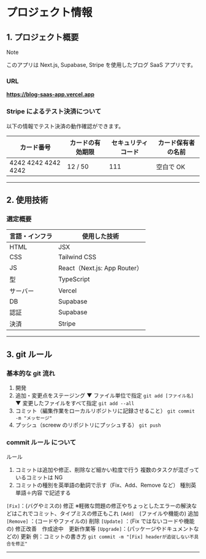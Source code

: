 # プロジェクト情報

## 1. プロジェクト概要

> [!NOTE]
> このアプリは Next.js, Supabase, Stripe を使用したブログ SaaS アプリです。

### URL

<a href="https://blog-saas-app.vercel.app" target="_blank"><strong>https://blog-saas-app.vercel.app</strong></a>

### Stripe によるテスト決済について

以下の情報でテスト決済の動作確認ができます。

| カード番号          | カードの有効期限 | セキュリティコード | カード保有者の名前 |
| ------------------- | ---------------- | ------------------ | ------------------ |
| 4242 4242 4242 4242 | 12 / 50          | 111                | 空白で OK          |

---

## 2. 使用技術

### 選定概要

| 言語・インフラ | 使用した技術                 |
| -------------- | ---------------------------- |
| HTML           | JSX                          |
| CSS            | Tailwind CSS                 |
| JS             | React（Next.js: App Router） |
| 型             | TypeScript                   |
| サーバー       | Vercel                       |
| DB             | Supabase                     |
| 認証           | Supabase                     |
| 決済           | Stripe                       |

---

## 3. git ルール

### 基本的な git 流れ

1. 開発
1. 追加・変更点をステージング
   ▼ ファイル単位で指定
   `git add [ファイル名]`
   ▼ 変更したファイルをすべて指定
   `git add --all`
1. コミット（編集作業をローカルリポジトリに記録させること）
   `git commit -m "メッセージ"`
1. プッシュ（screew のリポジトリにプッシュする）
   `git push`

### commit ルール について

ルール

1. コミットは追加や修正、削除など細かい粒度で行う 複数のタスクが混ざっているコミットは NG
1. コミットの種別を英単語の動詞で示す（Fix、Add、Remove など）
   種別英単語＋内容 で記述する

`[Fix]`：(バグやミスの) 修正
※軽微な問題の修正やちょっとしたエラーの解決などはこれでコミット、タイプミスの修正もこれ
`[Add]`　(ファイルや機能の) 追加
`[Remove]` ：(コードやファイルの) 削除
`[Update]` ：(Fix ではないコードや機能の) 修正改善　作成途中　更新作業等
`[Upgrade]`：(パッケージやドキュメントなどの) 更新
例：コミットの書き方
`git commit -m "[Fix] headerが追従しない不具合を修正"`

---

